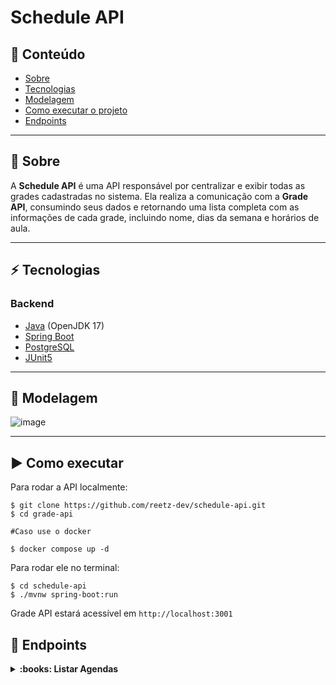 # Schedule API

## :door: Conteúdo

- [Sobre](#Sobre)
- [Tecnologias](#Tecnologias)
- [Modelagem](#Modelagem)
- [Como executar o projeto](#Como-executar)
- [Endpoints](#Endpoints)

---

<a name="Sobre"></a>
## :school: Sobre

A **Schedule API** é uma API responsável por centralizar e exibir todas as grades cadastradas no sistema. Ela realiza a comunicação com a **Grade API**, consumindo seus dados e retornando uma lista completa com as informações de cada grade, incluindo nome, dias da semana e horários de aula.

---

<a name="Tecnologias"></a>
## :zap: Tecnologias

### Backend

- [Java](https://www.java.com/pt-BR/) (OpenJDK 17)
- [Spring Boot](https://spring.io/projects/spring-boot/)
- [PostgreSQL](https://www.postgresql.org/)
- [JUnit5](https://junit.org/junit5/)

---

<a name="Modelagem"></a>
## :game_die: Modelagem

![image](https://github.com/user-attachments/assets/54c23018-e221-4c32-9786-82a4b8eb257e)


---

<a name="Como-executar"></a>
##  :arrow_forward: Como executar

Para rodar a API localmente:

```shell
$ git clone https://github.com/reetz-dev/schedule-api.git
$ cd grade-api

#Caso use o docker

$ docker compose up -d
```
Para rodar ele no terminal:

```shell
$ cd schedule-api
$ ./mvnw spring-boot:run
```

Grade API estará acessível em `http://localhost:3001`

<a name="Endpoints"></a>
## :pushpin: Endpoints

<details>
  <summary>
    <strong>:books: Listar Agendas</strong>
  </summary>
  
#### Buscar todas as matérias existentes

```http
  GET http://localhost:3001/grades
```

##### Exemplo de resposta:
```json
[
	{
		"id": 1,
		"nome": "Filosofia",
		"horarios": [
			"PRIMEIRA_AULA"
		],
		"weekdays": [
			"TERCA_FEIRA"
		]
	},
	{
		"id": 2,
		"nome": "Sociologia",
		"horarios": [
			"SEGUNDA_AULA",
			"PRIMEIRA_AULA"
		],
		"weekdays": [
			"SEGUNDA_FEIRA",
			"QUINTA_FEIRA"
		]
	},
	{
		"id": 4,
		"nome": "Artes",
		"horarios": [
			"TERCEIRA_AULA"
		],
		"weekdays": [
			"QUARTA_FEIRA"
		]
	}
]
```
</details>
